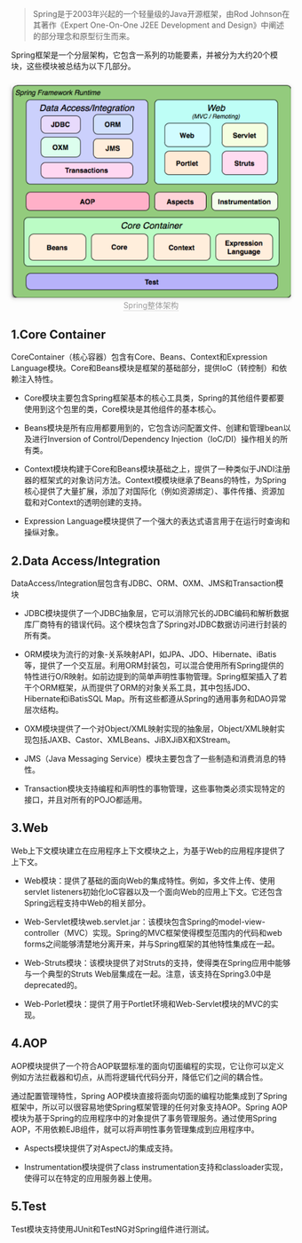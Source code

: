 > Spring是于2003年兴起的一个轻量级的Java开源框架，由Rod Johnson在其著作《Expert One-On-One J2EE Development and Design》中阐述的部分理念和原型衍生而来。

Spring框架是一个分层架构，它包含一系列的功能要素，并被分为大约20个模块，这些模块被总结为以下几部分。

<center><img class="img-style" src="img/1_01.png">
<div class="title-style">Spring整体架构</div></center>

## 1.Core Container
CoreContainer（核心容器）包含有Core、Beans、Context和Expression Language模块。Core和Beans模块是框架的基础部分，提供IoC（转控制）和依赖注入特性。

- Core模块主要包含Spring框架基本的核心工具类，Spring的其他组件要都要使用到这个包里的类，Core模块是其他组件的基本核心。

- Beans模块是所有应用都要用到的，它包含访问配置文件、创建和管理bean以及进行Inversion of Control/Dependency Injection（IoC/DI）操作相关的所有类。

- Context模块构建于Core和Beans模块基础之上，提供了一种类似于JNDI注册器的框架式的对象访问方法。Context模模块继承了Beans的特性，为Spring核心提供了大量扩展，添加了对国际化（例如资源绑定）、事件传播、资源加载和对Context的透明创建的支持。

- Expression Language模块提供了一个强大的表达式语言用于在运行时查询和操纵对象。

## 2.Data Access/Integration 
DataAccess/Integration层包含有JDBC、ORM、OXM、JMS和Transaction模块

- JDBC模块提供了一个JDBC抽象层，它可以消除冗长的JDBC编码和解析数据库厂商特有的错误代码。这个模块包含了Spring对JDBC数据访问进行封装的所有类。

- ORM模块为流行的对象-关系映射API，如JPA、JDO、Hibernate、iBatis等，提供了一个交互层。利用ORM封装包，可以混合使用所有Spring提供的特性进行O/R映射。如前边提到的简单声明性事物管理。Spring框架插入了若干个ORM框架，从而提供了ORM的对象关系工具，其中包括JDO、Hibernate和iBatisSQL Map。所有这些都遵从Spring的通用事务和DAO异常层次结构。

- OXM模块提供了一个对Object/XML映射实现的抽象层，Object/XML映射实现包括JAXB、Castor、XMLBeans、JiBXJiBX和XStream。

- JMS（Java Messaging Service）模块主要包含了一些制造和消费消息的特性。

- Transaction模块支持编程和声明性的事物管理，这些事物类必须实现特定的接口，并且对所有的POJO都适用。

## 3.Web 
Web上下文模块建立在应用程序上下文模块之上，为基于Web的应用程序提供了上下文。

- Web模块：提供了基础的面向Web的集成特性。例如，多文件上传、使用servlet listeners初始化IoC容器以及一个面向Web的应用上下文。它还包含Spring远程支持中Web的相关部分。

- Web-Servlet模块web.servlet.jar：该模块包含Spring的model-view-controller（MVC）实现。Spring的MVC框架使得模型范围内的代码和web forms之间能够清楚地分离开来，并与Spring框架的其他特性集成在一起。

- Web-Struts模块：该模块提供了对Struts的支持，使得类在Spring应用中能够与一个典型的Struts Web层集成在一起。注意，该支持在Spring3.0中是deprecated的。

- Web-Porlet模块：提供了用于Portlet环境和Web-Servlet模块的MVC的实现。

## 4.AOP 
AOP模块提供了一个符合AOP联盟标准的面向切面编程的实现，它让你可以定义例如方法拦截器和切点，从而将逻辑代代码分开，降低它们之间的耦合性。

通过配置管理特性，Spring AOP模块直接将面向切面的编程功能集成到了Spring框架中，所以可以很容易地使Spring框架管理的任何对象支持AOP。Spring AOP模块为基于Spring的应用程序中的对象提供了事务管理服务。通过使用Spring AOP，不用依赖EJB组件，就可以将声明性事务管理集成到应用程序中。

- Aspects模块提供了对AspectJ的集成支持。

- Instrumentation模块提供了class instrumentation支持和classloader实现，使得可以在特定的应用服务器上使用。

## 5.Test 
Test模块支持使用JUnit和TestNG对Spring组件进行测试。

<style>
.img-style {
    border-radius: 0.3125em;
    box-shadow: 0 2px 4px 0 rgba(34,36,38,.12),0 2px 10px 0 rgba(34,36,38,.08);
    margin-top: 10px;
}

.title-style {
    color: #999;
    border-bottom: 1px solid #d9d9d9;
    display: inline-block;
}
</style>